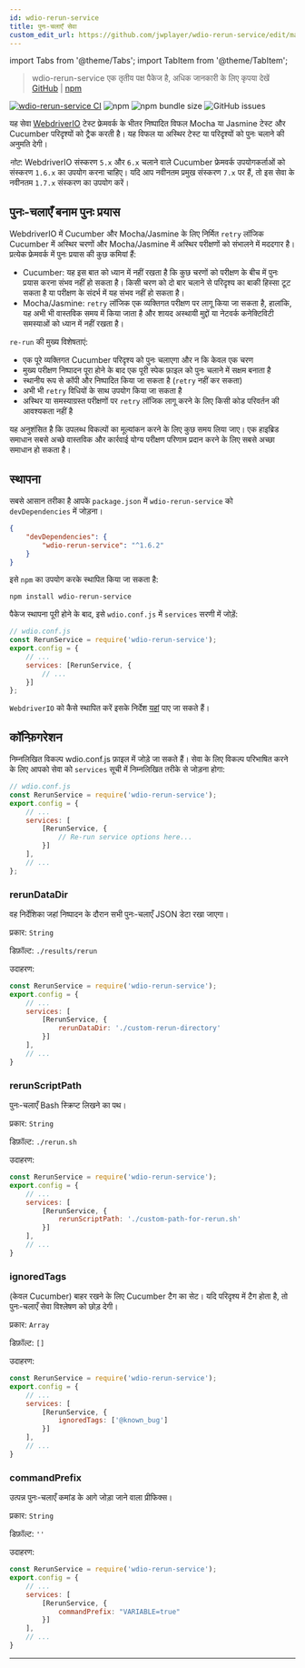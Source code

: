 ```yaml
---
id: wdio-rerun-service
title: पुनः-चलाएँ सेवा
custom_edit_url: https://github.com/jwplayer/wdio-rerun-service/edit/master/README.md
---
```


import Tabs from '@theme/Tabs';
import TabItem from '@theme/TabItem';

> wdio-rerun-service एक तृतीय पक्ष पैकेज है, अधिक जानकारी के लिए कृपया देखें [GitHub](https://github.com/jwplayer/wdio-rerun-service) | [npm](https://www.npmjs.com/package/wdio-rerun-service)

[![wdio-rerun-service CI](https://github.com/webdriverio-community/wdio-rerun-service/actions/workflows/node.js.yml/badge.svg)](https://github.com/webdriverio-community/wdio-rerun-service/actions/workflows/node.js.yml)
![npm](https://img.shields.io/npm/dm/wdio-rerun-service)
![npm bundle size](https://img.shields.io/bundlephobia/min/wdio-rerun-service)
![GitHub issues](https://img.shields.io/github/issues/webdriverio-community/wdio-rerun-service)

यह सेवा [WebdriverIO](https://webdriver.io) टेस्ट फ्रेमवर्क के भीतर निष्पादित विफल Mocha या Jasmine टेस्ट और Cucumber परिदृश्यों को ट्रैक करती है। यह विफल या अस्थिर टेस्ट या परिदृश्यों को पुनः चलाने की अनुमति देगी।

_नोट_: WebdriverIO संस्करण `5.x` और `6.x` चलाने वाले Cucumber फ्रेमवर्क उपयोगकर्ताओं को संस्करण `1.6.x` का उपयोग करना चाहिए। यदि आप नवीनतम प्रमुख संस्करण `7.x` पर हैं, तो इस सेवा के नवीनतम `1.7.x` संस्करण का उपयोग करें।

## पुनः-चलाएँ बनाम पुनः प्रयास

WebdriverIO में Cucumber और Mocha/Jasmine के लिए निर्मित `retry` लॉजिक Cucumber में अस्थिर चरणों और Mocha/Jasmine में अस्थिर परीक्षणों को संभालने में मददगार है। प्रत्येक फ्रेमवर्क में पुनः प्रयास की कुछ कमियां हैं:
* Cucumber: यह इस बात को ध्यान में नहीं रखता है कि कुछ चरणों को परीक्षण के बीच में पुनः प्रयास करना संभव नहीं हो सकता है। किसी चरण को दो बार चलाने से परिदृश्य का बाकी हिस्सा टूट सकता है या परीक्षण के संदर्भ में यह संभव नहीं हो सकता है।
* Mocha/Jasmine: `retry` लॉजिक एक व्यक्तिगत परीक्षण पर लागू किया जा सकता है, हालांकि, यह अभी भी वास्तविक समय में किया जाता है और शायद अस्थायी मुद्दों या नेटवर्क कनेक्टिविटी समस्याओं को ध्यान में नहीं रखता है।

`re-run` की मुख्य विशेषताएं:
* एक पूरे व्यक्तिगत Cucumber परिदृश्य को पुनः चलाएगा और न कि केवल एक चरण
* मुख्य परीक्षण निष्पादन पूरा होने के बाद एक पूरी स्पेक फ़ाइल को पुनः चलाने में सक्षम बनाता है
* स्थानीय रूप से कॉपी और निष्पादित किया जा सकता है (`retry` नहीं कर सकता)
* अभी भी `retry` विधियों के साथ उपयोग किया जा सकता है
* अस्थिर या समस्याग्रस्त परीक्षणों पर `retry` लॉजिक लागू करने के लिए किसी कोड परिवर्तन की आवश्यकता नहीं है

यह अनुशंसित है कि उपलब्ध विकल्पों का मूल्यांकन करने के लिए कुछ समय लिया जाए। एक हाइब्रिड समाधान सबसे अच्छे वास्तविक और कार्रवाई योग्य परीक्षण परिणाम प्रदान करने के लिए सबसे अच्छा समाधान हो सकता है।

## स्थापना

सबसे आसान तरीका है आपके `package.json` में `wdio-rerun-service` को `devDependencies` में जोड़ना।

```json
{
    "devDependencies": {
        "wdio-rerun-service": "^1.6.2"
    }
}
```

इसे `npm` का उपयोग करके स्थापित किया जा सकता है:

```bash
npm install wdio-rerun-service
```

पैकेज स्थापना पूरी होने के बाद, इसे `wdio.conf.js` में `services` सरणी में जोड़ें:

```js
// wdio.conf.js
const RerunService = require('wdio-rerun-service');
export.config = {
    // ...
    services: [RerunService, {
        // ...
    }]
};
```

`WebdriverIO` को कैसे स्थापित करें इसके निर्देश [यहां](https://webdriver.io/docs/gettingstarted.html) पाए जा सकते हैं।

## कॉन्फ़िगरेशन

निम्नलिखित विकल्प wdio.conf.js फ़ाइल में जोड़े जा सकते हैं। सेवा के लिए विकल्प परिभाषित करने के लिए आपको सेवा को `services` सूची में निम्नलिखित तरीके से जोड़ना होगा:

```js
// wdio.conf.js
const RerunService = require('wdio-rerun-service');
export.config = {
    // ...
    services: [
        [RerunService, {
            // Re-run service options here...
        }]
    ],
    // ...
};
```

### rerunDataDir
वह निर्देशिका जहां निष्पादन के दौरान सभी पुनः-चलाएँ JSON डेटा रखा जाएगा।

प्रकार: `String`

डिफ़ॉल्ट: `./results/rerun`

उदाहरण:
```js
const RerunService = require('wdio-rerun-service');
export.config = {
    // ...
    services: [
        [RerunService, {
            rerunDataDir: './custom-rerun-directory'
        }]
    ],
    // ...
}
```

### rerunScriptPath
पुनः-चलाएँ Bash स्क्रिप्ट लिखने का पथ।

प्रकार: `String`

डिफ़ॉल्ट: `./rerun.sh`

उदाहरण:
```js
const RerunService = require('wdio-rerun-service');
export.config = {
    // ...
    services: [
        [RerunService, {
            rerunScriptPath: './custom-path-for-rerun.sh'
        }]
    ],
    // ...
}
```

### ignoredTags
(केवल Cucumber) बाहर रखने के लिए Cucumber टैग का सेट। यदि परिदृश्य में टैग होता है, तो पुनः-चलाएँ सेवा विश्लेषण को छोड़ देगी।

प्रकार: `Array`

डिफ़ॉल्ट: `[]`

उदाहरण:
```js
const RerunService = require('wdio-rerun-service');
export.config = {
    // ...
    services: [
        [RerunService, {
            ignoredTags: ['@known_bug']
        }]
    ],
    // ...
}
```

### commandPrefix
उत्पन्न पुनः-चलाएँ कमांड के आगे जोड़ा जाने वाला प्रीफिक्स।

प्रकार: `String`

डिफ़ॉल्ट: `''`

उदाहरण:
```js
const RerunService = require('wdio-rerun-service');
export.config = {
    // ...
    services: [
        [RerunService, {
            commandPrefix: "VARIABLE=true"
        }]
    ],
    // ...
}
```
----